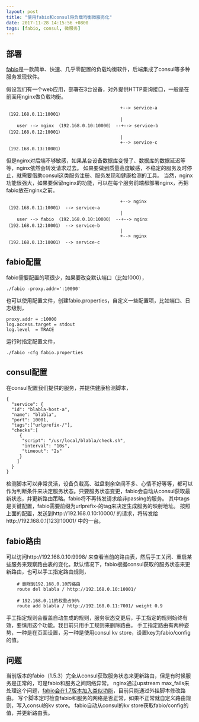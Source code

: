 ```yaml
---
layout: post
title: "使用fabio和consul将负载均衡微服务化"
date: 2017-11-28 14:15:56 +0800
tags: [fabio, consul, 微服务]
---
```


## 部署

[fabio](https://github.com/fabiolb/fabio)是一款简单、快速、几乎零配置的负载均衡软件，后端集成了consul等多种服务发现软件。

假设我们有一个web应用，部署在3台设备，对外提供HTTP查询接口，一般是在前面用nginx做负载均衡。

```
                                           +--> service-a （192.168.0.11:10001）
                                           |
    user --> nginx （192.168.0.10:10000） --+--> service-b （192.168.0.12:10001）
                                           |
                                           +--> service-c （192.168.0.13:10001）
```

但是nginx对后端不够敏感，如果某台设备数据库变慢了、数据库的数据延迟等等，nginx依然会转发请求过去。
如果要做到质量高度敏感，不稳定的服务及时停止，就需要借助consul这类服务注册、服务发现和健康检测的工具。
当然，nginx功能很强大，如果要保留nginx的功能，可以在每个服务前端都部署nginx，再把fabio放在nginx之前。

```
                                           +--> nginx （192.168.0.11:10001） --> service-a
                                           |
    user --> fabio （192.168.0.10:10000） --+--> nginx （192.168.0.12:10001） --> service-b
                                           | 
                                           +--> nginx （192.168.0.13:10001） --> service-c
```

## fabio配置

fabio需要配置的项很少，如果要改变默认端口（比如1000），
    
    ./fabio -proxy.addr=':10000'

也可以使用配置文件，创建fabio.properties，自定义一些配置项，比如端口、日志级别，

    proxy.addr = :10000
    log.access.target = stdout
    log.level  = TRACE

运行时指定配置文件，

    ./fabio -cfg fabio.properties

## consul配置

在consul配置我们提供的服务，并提供健康检测脚本，

    {
      "service": {
      "id": "blabla-host-a",
      "name": "blabla",
      "port": 10001,
      "tags":["urlprefix-/"],
      "checks":[
         {
          "script": "/usr/local/blabla/check.sh",
          "interval": "10s",
          "timeout": "2s"
         }
        ]
      }
    }

检测脚本可以非常灵活，设备负载高、磁盘剩余空间不多、心情不好等等，都可以作为判断条件来决定服务状态。只要服务状态变更，fabio会自动从consul获取最新状态，并更新路由策略。fabio将不再转发请求给非passing的服务。
其中tags是关键配置，fabio需要前缀为urlprefix-的tag来决定生成服务的映射地址。
按照上面的配置，发送到http://192.168.0.10:10000/ 的请求，将转发给http://192.168.0.1[123]:10001/ 中的一台。

## fabio路由

可以访问http://192.168.0.10:9998/ 来查看当前的路由表，然后手工关闭、重启某些服务来观察路由表的变化。默认情况下，fabio根据consul获取的服务状态来更新路由，也可以手工指定路由规则，

        # 删除到192.168.0.10的路由
        route del blabla / http://192.168.0.10:10001/
        
        # 192.168.0.11的权重占90%
        route add blabla / http://192.168.0.11:7001/ weight 0.9

手工指定规则会覆盖自动生成的规则，服务状态变更后，手工指定的规则始终有效，要慎用这个功能。我目前只用手工规则来删除路由。
手工指定路由有两种姿势，一种是在页面设置，另一种是使用consul kv store，设置key为fabio/config的值。

## 问题

当前版本的fabio（1.5.3）完全从consul获取服务状态来更新路由，但是有时候服务是正常的，可是fabio和服务之间网络异常。
nginx通过upstream max_fails来处理这个问题，[fabio会在1.7版本加入类似功能](https://github.com/fabiolb/fabio/issues/393)，目前只能通过外挂脚本修改路由。
写个脚本定时检查fabio和服务的网络是否正常，如果不正常就自定义路由规则，写入consul的kv store。
fabio自动从consul的kv store获取fabio/config的值，并更新路由表。

